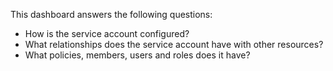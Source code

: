 This dashboard answers the following questions:

- How is the service account configured?
- What relationships does the service account have with other resources?
- What policies, members, users and roles does it have?